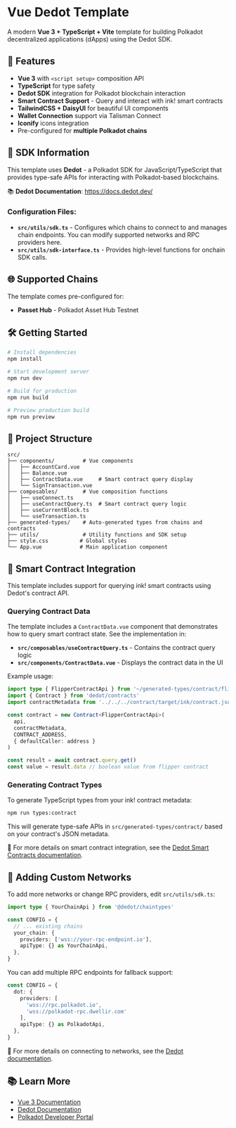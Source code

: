 # Vue Dedot Template

A modern **Vue 3 + TypeScript + Vite** template for building Polkadot decentralized applications (dApps) using the Dedot SDK.

## 🚀 Features

- **Vue 3** with `<script setup>` composition API
- **TypeScript** for type safety
- **Dedot SDK** integration for Polkadot blockchain interaction
- **Smart Contract Support** - Query and interact with ink! smart contracts
- **TailwindCSS + DaisyUI** for beautiful UI components
- **Wallet Connection** support via Talisman Connect
- **Iconify** icons integration
- Pre-configured for **multiple Polkadot chains**

## 🔗 SDK Information

This template uses **Dedot** - a Polkadot SDK for JavaScript/TypeScript that provides type-safe APIs for interacting with Polkadot-based blockchains.

📚 **Dedot Documentation**: https://docs.dedot.dev/

### Configuration Files:
- **`src/utils/sdk.ts`** - Configures which chains to connect to and manages chain endpoints. You can modify supported networks and RPC providers here.
- **`src/utils/sdk-interface.ts`** - Provides high-level functions for onchain SDK calls.

## 🌐 Supported Chains

The template comes pre-configured for:
- **Passet Hub** - Polkadot Asset Hub Testnet

## 🛠️ Getting Started

```bash
# Install dependencies
npm install

# Start development server
npm run dev

# Build for production
npm run build

# Preview production build
npm run preview
```

## 📁 Project Structure

```
src/
├── components/         # Vue components
│   ├── AccountCard.vue
│   ├── Balance.vue
│   ├── ContractData.vue     # Smart contract query display
│   └── SignTransaction.vue
├── composables/        # Vue composition functions
│   ├── useConnect.ts
│   ├── useContractQuery.ts  # Smart contract query logic
│   ├── useCurrentBlock.ts
│   └── useTransaction.ts
├── generated-types/    # Auto-generated types from chains and contracts
├── utils/              # Utility functions and SDK setup
├── style.css          # Global styles
└── App.vue            # Main application component
```

## 📜 Smart Contract Integration

This template includes support for querying ink! smart contracts using Dedot's contract API.

### Querying Contract Data

The template includes a `ContractData.vue` component that demonstrates how to query smart contract state. See the implementation in:

- **`src/composables/useContractQuery.ts`** - Contains the contract query logic
- **`src/components/ContractData.vue`** - Displays the contract data in the UI

Example usage:

```typescript
import type { FlipperContractApi } from '~/generated-types/contract/flipper'
import { Contract } from 'dedot/contracts'
import contractMetadata from '../../../contract/target/ink/contract.json'

const contract = new Contract<FlipperContractApi>(
  api,
  contractMetadata,
  CONTRACT_ADDRESS,
  { defaultCaller: address }
)

const result = await contract.query.get()
const value = result.data // boolean value from flipper contract
```

### Generating Contract Types

To generate TypeScript types from your ink! contract metadata:

```bash
npm run types:contract
```

This will generate type-safe APIs in `src/generated-types/contract/` based on your contract's JSON metadata.

📖 For more details on smart contract integration, see the [Dedot Smart Contracts documentation](https://docs.dedot.dev/smart-contracts/queries).

## 🔧 Adding Custom Networks

To add more networks or change RPC providers, edit `src/utils/sdk.ts`:

```typescript
import type { YourChainApi } from '@dedot/chaintypes'

const CONFIG = {
  // ... existing chains
  your_chain: {
    providers: ['wss://your-rpc-endpoint.io'],
    apiType: {} as YourChainApi,
  },
}
```

You can add multiple RPC endpoints for fallback support:

```typescript
const CONFIG = {
  dot: {
    providers: [
      'wss://rpc.polkadot.io',
      'wss://polkadot-rpc.dwellir.com'
    ],
    apiType: {} as PolkadotApi,
  },
}
```

📖 For more details on connecting to networks, see the [Dedot documentation](https://docs.dedot.dev/getting-started/connect-to-network).

## 📚 Learn More

- [Vue 3 Documentation](https://vuejs.org/guide/typescript/overview.html#project-setup)
- [Dedot Documentation](https://docs.dedot.dev/)
- [Polkadot Developer Portal](https://wiki.polkadot.network/)
